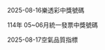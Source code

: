 
2025-08-16樂透彩中獎號碼

                                
114年 05~06月統一發票中獎號碼
                             
2025-08-17空氣品質指標
                              